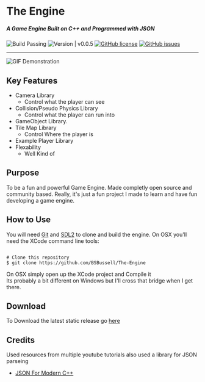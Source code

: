 # The Engine
##### A Game Engine Built on C++ and Programmed with JSON

![Build Passing](https://img.shields.io/badge/build-passing-green.svg?longCache=true&style=for-the-badge)
![ Version | v0.0.5 ](https://img.shields.io/badge/Version-v0.0.5-blue.svg?longCache=true&style=for-the-badge)
[![GitHub license](https://img.shields.io/github/license/BSBussell/The-Engine.svg?style=for-the-badge)](https://github.com/BSBussell/The-Engine/blob/master/LICENSE)
[![GitHub issues](https://img.shields.io/github/issues/BSBussell/The-Engine.svg?style=for-the-badge)](https://github.com/BSBussell/The-Engine/issues)

------
![GIF Demonstration](https://github.com/BSBussell/The-Engine/raw/master/Media/Demonstration.gif)



## Key Features
* Camera Library
    * Control what the player can see
* Collision/Pseudo Physics Library
	 * Control what the player can run into
* GameObject Library.
* Tile Map Library
	 * Control Where the player is
* Example Player Library
* Flexability
     * Well Kind of 

## Purpose
To be a fun and powerful Game Engine. Made completly open source and community based. Really, it's just a fun project I made to learn and have fun developing a game engine.

## How to Use
You will need [Git](https://git-scm.com/downloads) and [SDL2](https://www.libsdl.org/download-2.0.php) to clone and build the engine. On OSX you'll need the XCode command line tools:
```

# Clone this repository
$ git clone https://github.com/BSBussell/The-Engine

```
On OSX simply open up the XCode project and Compile it<br>
Its probably a bit different on Windows but I'll cross that bridge when I get there.

## Download
To Download the latest static release go [here](https://github.com/BSBussell/The-Engine/releases/) 

## Credits
Used resources from multiple youtube tutorials also used a library for JSON parseing
* [JSON For Modern C++](https://github.com/nlohmann/json)
<br>


